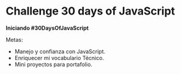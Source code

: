 # Challenge 30 days of JavaScript

**Iniciando #30DaysOfJavaScript**

Metas:
- Manejo y confianza con JavaScript.
- Enriquecer mi vocabulario Técnico.
- Mini proyectos para portafolio.